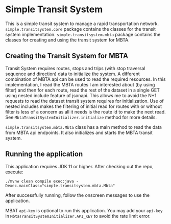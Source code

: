 # Simple Transit System
This is a simple transit system to manage a rapid transportation network. `simple.transitsystem.core` package contains 
the classes for the transit system implementation. `simple.transitsystem.mbta` package contains the classes for creating
and using the transit system for MBTA. 

## Creating the Transit System for MBTA
Transit System requires routes, stops and trips (with stop traversal sequence and direction) data to initialize the 
system. A different combination of MBTA api can be used to read the required resources. In this implementation, 
I read the MBTA routes I am interested about (by using filter) and then for each route, read the rest of 
the dataset in a single GET using nested include feature of jsonapi. This allows me to avoid the N+1 requests to read 
the dataset transit system requires for initialization. Use of nested includes makes the filtering of initial read for 
routes with or without filter is less of a concern as all it needs is the route id to make the next read. 
See `MbtaTransitSystemInitializer.initialize` method for more details.

`simple.transitsystem.mbta.Mbta` class has a main method to read the data from MBTA api endpoints. It also initializes
and starts the MBTA transit system.

## Running the application
This application requires JDK 11 or higher. After checking out the repo, execute:
````
./mvnw clean compile exec:java -Dexec.mainClass="simple.transitsystem.mbta.Mbta"
````
After successfully running, follow the onscreen messages to use the application. 

MBAT `api-key` is optional to run this application. You may add your `api-key` in `MbtaTransitSystemInitializer.API_KEY`
to avoid the rate limit error.





